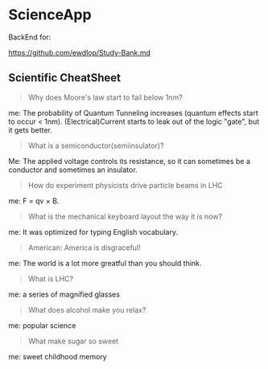 # ScienceApp

BackEnd for:

<https://github.com/ewdlop/Study-Bank.md>

## Scientific CheatSheet

> Why does Moore's law start to fail below 1nm?

  me: The probability of Quantum Tunneling increases (quantum effects start to occur < 1nm). (Electrical)Current starts to leak out of the logic "gate", but it gets better.

> What is a semiconductor(semiinsulator)?

 Me: The applied voltage controls its resistance, so it can sometimes be a conductor and sometimes an insulator.

> How do experiment physicists drive particle beams in LHC

  me: F = qv × B.

> What is the mechanical keyboard layout the way it is now?

  me: It was optimized for typing English vocabulary.

> American: America is disgraceful!

  me: The world is a lot more greatful than you should think.

> What is LHC?

  me: a series of magnified glasses

> What does alcohol make you relax?

  me: popular science

> What make sugar so sweet

  me: sweet childhood memory
